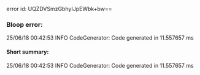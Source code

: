error id: UQZDVSmzGbhyIJpEWbk+bw==
### Bloop error:

25/06/18 00:42:53 INFO CodeGenerator: Code generated in 11.557657 ms
#### Short summary: 

25/06/18 00:42:53 INFO CodeGenerator: Code generated in 11.557657 ms